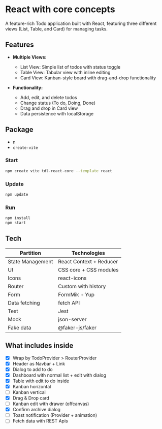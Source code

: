 # React with core concepts

A feature-rich Todo application built with React, featuring three different views (List, Table, and Card) for managing tasks.

## Features

- **Multiple Views:**

  - List View: Simple list of todos with status toggle
  - Table View: Tabular view with inline editing
  - Card View: Kanban-style board with drag-and-drop functionality

- **Functionality:**
  - Add, edit, and delete todos
  - Change status (To do, Doing, Done)
  - Drag and drop in Card view
  - Data persistence with localStorage

## Package

- n
- `create-vite`

### Start

```bash
npm create vite tdl-react-core --template react
```

### Update

```bash
npm update
```

### Run

```bash
npm install
npm start
```

## Tech

| Partition        | Technologies            |
| ---------------- | ----------------------- |
| State Management | React Context + Reducer |
| UI               | CSS core + CSS modules  |
| Icons            | react-icons             |
| Router           | Custom with history     |
| Form             | FormMik + Yup           |
| Data fetching    | fetch API               |
| Test             | Jest                    |
| Mock             | json-server             |
| Fake data        | @faker-js/faker         |

## What includes inside

- [x] Wrap by TodoProvider > RouterProvider
- [x] Header as Navbar + Link
- [x] Dialog to add to do
- [x] Dashboard with normal list + edit with dialog
- [x] Table with edit to do inside
- [x] Kanban horizontal
- [ ] Kanban vertical
- [x] Drag & Drop card
- [ ] Kanban edit with drawer (offcanvas)
- [x] Confirm archive dialog
- [ ] Toast notification (Provider + animation)
- [ ] Fetch data with REST Apis
